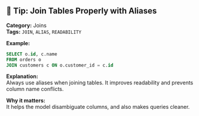 ## 📌 Tip: Join Tables Properly with Aliases
**Category:** Joins  
**Tags:** `JOIN`, `ALIAS`, `READABILITY`

**Example:**
```sql
SELECT o.id, c.name  
FROM orders o  
JOIN customers c ON o.customer_id = c.id
```

**Explanation:**  
Always use aliases when joining tables. It improves readability and prevents column name conflicts.

**Why it matters:**  
It helps the model disambiguate columns, and also makes queries cleaner.